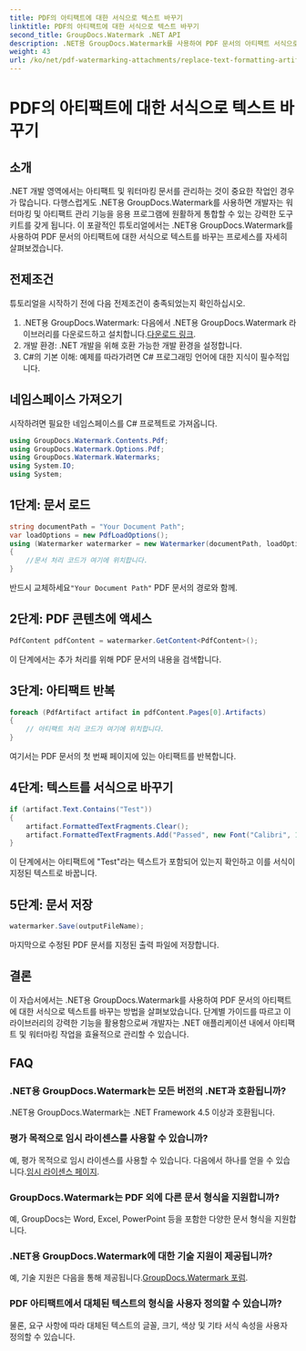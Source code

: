 ```yaml
---
title: PDF의 아티팩트에 대한 서식으로 텍스트 바꾸기
linktitle: PDF의 아티팩트에 대한 서식으로 텍스트 바꾸기
second_title: GroupDocs.Watermark .NET API
description: .NET용 GroupDocs.Watermark를 사용하여 PDF 문서의 아티팩트 서식으로 텍스트를 바꾸는 방법을 알아보세요. 손쉽게 문서 관리를 개선하세요.
weight: 43
url: /ko/net/pdf-watermarking-attachments/replace-text-formatting-artifact-pdf/
---
```


# PDF의 아티팩트에 대한 서식으로 텍스트 바꾸기

## 소개
.NET 개발 영역에서는 아티팩트 및 워터마킹 문서를 관리하는 것이 중요한 작업인 경우가 많습니다. 다행스럽게도 .NET용 GroupDocs.Watermark를 사용하면 개발자는 워터마킹 및 아티팩트 관리 기능을 응용 프로그램에 원활하게 통합할 수 있는 강력한 도구 키트를 갖게 됩니다. 이 포괄적인 튜토리얼에서는 .NET용 GroupDocs.Watermark를 사용하여 PDF 문서의 아티팩트에 대한 서식으로 텍스트를 바꾸는 프로세스를 자세히 살펴보겠습니다.
## 전제조건
튜토리얼을 시작하기 전에 다음 전제조건이 충족되었는지 확인하십시오.
1.  .NET용 GroupDocs.Watermark: 다음에서 .NET용 GroupDocs.Watermark 라이브러리를 다운로드하고 설치합니다.[다운로드 링크](https://releases.groupdocs.com/Watermark/net/).
2. 개발 환경: .NET 개발을 위해 호환 가능한 개발 환경을 설정합니다.
3. C#의 기본 이해: 예제를 따라가려면 C# 프로그래밍 언어에 대한 지식이 필수적입니다.

## 네임스페이스 가져오기
시작하려면 필요한 네임스페이스를 C# 프로젝트로 가져옵니다.
```csharp
using GroupDocs.Watermark.Contents.Pdf;
using GroupDocs.Watermark.Options.Pdf;
using GroupDocs.Watermark.Watermarks;
using System.IO;
using System;
```
## 1단계: 문서 로드
```csharp
string documentPath = "Your Document Path";
var loadOptions = new PdfLoadOptions();
using (Watermarker watermarker = new Watermarker(documentPath, loadOptions))
{
    //문서 처리 코드가 여기에 위치합니다.
}
```
 반드시 교체하세요`"Your Document Path"` PDF 문서의 경로와 함께.
## 2단계: PDF 콘텐츠에 액세스
```csharp
PdfContent pdfContent = watermarker.GetContent<PdfContent>();
```
이 단계에서는 추가 처리를 위해 PDF 문서의 내용을 검색합니다.
## 3단계: 아티팩트 반복
```csharp
foreach (PdfArtifact artifact in pdfContent.Pages[0].Artifacts)
{
    // 아티팩트 처리 코드가 여기에 위치합니다.
}
```
여기서는 PDF 문서의 첫 번째 페이지에 있는 아티팩트를 반복합니다.
## 4단계: 텍스트를 서식으로 바꾸기
```csharp
if (artifact.Text.Contains("Test"))
{
    artifact.FormattedTextFragments.Clear();
    artifact.FormattedTextFragments.Add("Passed", new Font("Calibri", 19, FontStyle.Bold), Color.Red, Color.Aqua);
}
```
이 단계에서는 아티팩트에 "Test"라는 텍스트가 포함되어 있는지 확인하고 이를 서식이 지정된 텍스트로 바꿉니다.
## 5단계: 문서 저장
```csharp
watermarker.Save(outputFileName);
```
마지막으로 수정된 PDF 문서를 지정된 출력 파일에 저장합니다.

## 결론
이 자습서에서는 .NET용 GroupDocs.Watermark를 사용하여 PDF 문서의 아티팩트에 대한 서식으로 텍스트를 바꾸는 방법을 살펴보았습니다. 단계별 가이드를 따르고 이 라이브러리의 강력한 기능을 활용함으로써 개발자는 .NET 애플리케이션 내에서 아티팩트 및 워터마킹 작업을 효율적으로 관리할 수 있습니다.
## FAQ
### .NET용 GroupDocs.Watermark는 모든 버전의 .NET과 호환됩니까?
.NET용 GroupDocs.Watermark는 .NET Framework 4.5 이상과 호환됩니다.
### 평가 목적으로 임시 라이센스를 사용할 수 있습니까?
 예, 평가 목적으로 임시 라이센스를 사용할 수 있습니다. 다음에서 하나를 얻을 수 있습니다.[임시 라이센스 페이지](https://purchase.groupdocs.com/temporary-license/).
### GroupDocs.Watermark는 PDF 외에 다른 문서 형식을 지원합니까?
예, GroupDocs는 Word, Excel, PowerPoint 등을 포함한 다양한 문서 형식을 지원합니다.
### .NET용 GroupDocs.Watermark에 대한 기술 지원이 제공됩니까?
 예, 기술 지원은 다음을 통해 제공됩니다.[GroupDocs.Watermark 포럼](https://forum.groupdocs.com/c/watermark/19).
### PDF 아티팩트에서 대체된 텍스트의 형식을 사용자 정의할 수 있습니까?
물론, 요구 사항에 따라 대체된 텍스트의 글꼴, 크기, 색상 및 기타 서식 속성을 사용자 정의할 수 있습니다.
